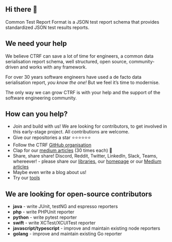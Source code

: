 ## Hi there 👋

Common Test Report Format is a JSON test report schema that provides standardized JSON test results reports.

## We need your help

We believe CTRF can save a lot of time for engineers, a common data serialisation report schema, well structured, open source, community-driven and works with any framework. 

For over 30 years software engineers have used a de facto data serialisation report, *you know the one!* But we feel it’s time to modernise.

The only way we can grow CTRF is with your help and the support of the software engineering community.

## How can you help?

- Join and build with us! We are looking for contributors, to get involved in this early-stage project. All contributions are welcome.
- Give our repositories a star ⭐⭐⭐⭐⭐⭐
- Follow the CTRF [GitHub organisation](https://github.com/ctrf-io)
- Clap for our [medium articles](https://medium.com/@ma11hewthomas) (30 times each) 👏
- Share, share share! Discord, Reddit, Twitter, LinkedIn, Slack, Teams, whereever! - please share our [libraries](https://github.com/orgs/ctrf-io/repositories), our [homepage](https://www.ctrf.io/) or our [Medium articles](https://medium.com/@ma11hewthomas)
- Maybe even write a blog about us!
- Try our [tools](https://github.com/orgs/ctrf-io/repositories)

## We are looking for open-source contributors

- **java** - write JUnit, testNG and espresso reporters
- **php** - write PHPUnit reporter
- **python** - write pytest reporter
- **swift** - write XCTest/XCUITest reporter
- **javascript/typescript** - improve and maintain existing node reporters
- **golang** - improve and maintain existing Go reporter

